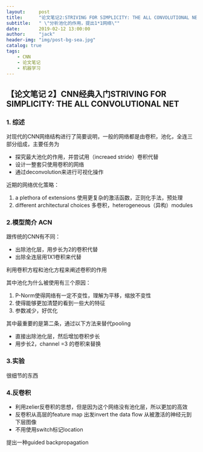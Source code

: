 ```yaml
---
layout:     post
title:      "论文笔记2:STRIVING FOR SIMPLICITY: THE ALL CONVOLUTIONAL NETk"
subtitle:   " \"分析池化的作用，提出1*1网络\""
date:       2019-02-12 13:00:00
author:     "jack"
header-img: "img/post-bg-sea.jpg"
catalog: true
tags:
    - CNN
    - 论文笔记
    - 机器学习
---
```



## 【论文笔记 2】CNN经典入门STRIVING FOR SIMPLICITY: THE ALL CONVOLUTIONAL NET

### 1. 综述

对现代的CNN网络结构进行了简要说明，一般的网络都是由卷积，池化，全连三部分组成，主要任务为

- 探究最大池化的作用，并尝试用（increaed stride）卷积代替
- 设计一整套只使用卷积的网络
- 通过deconvolution来进行可视化操作

近期的网络优化策略：

1. a plethora of extensions  使用更复杂的激活函数，正则化手法，预处理
2. different architectural choices 多卷积，heterogeneous（异构）modules

### 2.模型简介 ACN

跟传统的CNN有不同：

- 出除池化层，用步长为2的卷积代替
- 出除全连层用1X1卷积来代替

利用卷积方程和池化方程来阐述卷积的作用

其中池化为什么被使用有三个原因：

1. P-Norm使得网络有一定不变性，理解为平移，缩放不变性
2. 使得能够更加清楚的看到一些大的特征
3. 参数减少，好优化

其中最重要的是第二条，通过以下方法来替代pooling

- 直接出除池化层，然后增加卷积步长
- 用步长2，channel =3 的卷积来替换

### 3.实验

   很细节的东西

### 4.反卷积

- 利用zelier反卷积的思想，但是因为这个网络没有池化层，所以更加的高效
- 反卷积从高层的feature map 出发invert the data flow 从被激活的神经元到下层图像
- 不用使用switch标记location

提出一种guided backpropagation





